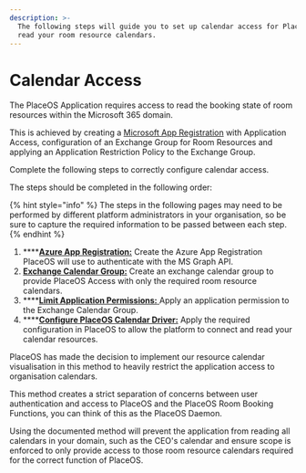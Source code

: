 ```yaml
---
description: >-
  The following steps will guide you to set up calendar access for PlaceOS to
  read your room resource calendars.
---
```


# Calendar Access

The PlaceOS Application requires access to read the booking state of room resources within the Microsoft 365 domain.&#x20;

This is achieved by creating a [Microsoft App Registration](https://docs.microsoft.com/en-us/azure/active-directory/develop/quickstart-register-app) with Application Access, configuration of an Exchange Group for Room Resources and applying an Application Restriction Policy to the Exchange Group.

Complete the following steps to correctly configure calendar access.&#x20;

The steps should be completed in the following order:

{% hint style="info" %}
The steps in the following pages may need to be performed by different platform administrators in your organisation, so be sure to capture the required information to be passed between each step.
{% endhint %}

1. ****[**Azure App Registration:**](azure-app-registration.md) Create the Azure App Registration PlaceOS will use to authenticate with the MS Graph API.
2. [**Exchange Calendar Group:**](exchange-calendar-group.md) Create an exchange calendar group to provide PlaceOS Access with only the required room resource calendars.
3. ****[**Limit Application Permissions:** ](limit-application-permissions.md)Apply an application permission to the Exchange Calendar Group.
4. ****[**Configure PlaceOS Calendar Driver:**](configure-placeos-calendar-driver.md) Apply the required configuration in PlaceOS to allow the platform to connect and read your calendar resources.

PlaceOS has made the decision to implement our resource calendar visualisation in this method to heavily restrict the application access to organisation calendars.&#x20;

This method creates a strict separation of concerns between user authentication and access to PlaceOS and the PlaceOS Room Booking Functions, you can think of this as the PlaceOS Daemon.

Using the documented method will prevent the application from reading all calendars in your domain, such as the CEO's calendar and ensure scope is enforced to only provide access to those room resource calendars required for the correct function of PlaceOS.
